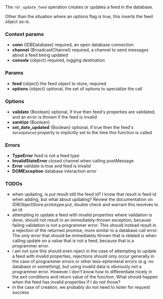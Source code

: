 The `rdr_update_feed` operation creates or updates a feed in the database.

Other than the situation where an options flag is true, this inserts the feed object *as-is*.

### Context params
* **conn** {IDBDatabase} required, an open database connection
* **channel** {BroadcastChannel} required, a channel to send messages about a feed being updated
* **console** {object} required, logging destination

### Params
* **feed** {object} the feed object to store, required
* **options** {object} optional, the set of options to specialize the call

### Options
* **validate** {Boolean} optional, if true then feed's properties are validated, and an error is thrown if the feed is invalid
* **sanitize** {Boolean}
* **set_date_updated** {Boolean} optional, if true then the feed's `dateUpdated` property is implicitly set to the time this function is called

### Errors
* **TypeError** feed is not a feed type
* **InvalidStateError** closed channel when calling postMessage
* **Error** validate is true and feed is invalid
* **DOMException** database interaction error

### TODOs
* when updating, is put result still the feed id? I know that result is feed id when adding, but what about updating? Review the documentation on IDBObjectStore.prototype.put, double check and warrant this resolves to an id
* attempting to update a feed with invalid properties where validation is done, should not result in an immediately-thrown exception, because failing validation is not a programmer error. This should instead result in a rejection of the returned promise, more similar to a database call error. The only error that should be immediately thrown that is related is when calling update on a value that is not a feed, because that is a programmer error.
* i am not sure this should even reject in the case of attempting to update a feed with invalid properties, rejections should only occur generally in the case of programmer errors or other less-ephemeral errors (e.g. no database or something), but using invalid data is obviously not a programmer error. However I don't know how to differentiate nicely in the exit conditions and return value of the function. What should happen when the feed has invalid properties if I do not throw?
* in the case of creation, we probably do not need to listen for request success
